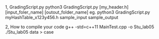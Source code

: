 1, GradingScript.py
python3 GradingScript.py [my_header.h] [input_foler_name] [outout_folder_name]
eg. python3 GradingScript.py myHashTable_x123y456.h sample_input sample_output

2, How to compile your code
g++ -std=c++11 MainTest.cpp -o Stu_lab05
./Stu_lab05 data > case





